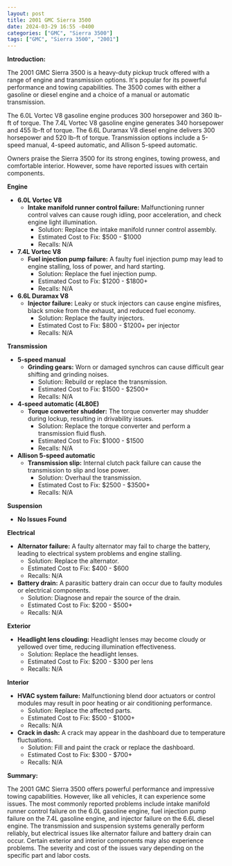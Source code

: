 ```yaml
---
layout: post
title: 2001 GMC Sierra 3500
date: 2024-03-29 16:55 -0400
categories: ["GMC", "Sierra 3500"]
tags: ["GMC", "Sierra 3500", "2001"]
---
```

**Introduction:**

The 2001 GMC Sierra 3500 is a heavy-duty pickup truck offered with a range of engine and transmission options. It's popular for its powerful performance and towing capabilities. The 3500 comes with either a gasoline or diesel engine and a choice of a manual or automatic transmission.

The 6.0L Vortec V8 gasoline engine produces 300 horsepower and 360 lb-ft of torque. The 7.4L Vortec V8 gasoline engine generates 340 horsepower and 455 lb-ft of torque. The 6.6L Duramax V8 diesel engine delivers 300 horsepower and 520 lb-ft of torque. Transmission options include a 5-speed manual, 4-speed automatic, and Allison 5-speed automatic.

Owners praise the Sierra 3500 for its strong engines, towing prowess, and comfortable interior. However, some have reported issues with certain components.

**Engine**

* **6.0L Vortec V8**
    * **Intake manifold runner control failure:** Malfunctioning runner control valves can cause rough idling, poor acceleration, and check engine light illumination.
        * Solution: Replace the intake manifold runner control assembly.
        * Estimated Cost to Fix: $500 - $1000
        * Recalls: N/A
* **7.4L Vortec V8**
    * **Fuel injection pump failure:** A faulty fuel injection pump may lead to engine stalling, loss of power, and hard starting.
        * Solution: Replace the fuel injection pump.
        * Estimated Cost to Fix: $1200 - $1800+
        * Recalls: N/A
* **6.6L Duramax V8**
    * **Injector failure:** Leaky or stuck injectors can cause engine misfires, black smoke from the exhaust, and reduced fuel economy.
        * Solution: Replace the faulty injectors.
        * Estimated Cost to Fix: $800 - $1200+ per injector
        * Recalls: N/A

**Transmission**

* **5-speed manual**
    * **Grinding gears:** Worn or damaged synchros can cause difficult gear shifting and grinding noises.
        * Solution: Rebuild or replace the transmission.
        * Estimated Cost to Fix: $1500 - $2500+
        * Recalls: N/A
* **4-speed automatic (4L80E)**
    * **Torque converter shudder:** The torque converter may shudder during lockup, resulting in drivability issues.
        * Solution: Replace the torque converter and perform a transmission fluid flush.
        * Estimated Cost to Fix: $1000 - $1500
        * Recalls: N/A
* **Allison 5-speed automatic**
    * **Transmission slip:** Internal clutch pack failure can cause the transmission to slip and lose power.
        * Solution: Overhaul the transmission.
        * Estimated Cost to Fix: $2500 - $3500+
        * Recalls: N/A

**Suspension**

* **No Issues Found**

**Electrical**

* **Alternator failure:** A faulty alternator may fail to charge the battery, leading to electrical system problems and engine stalling.
    * Solution: Replace the alternator.
    * Estimated Cost to Fix: $400 - $600
    * Recalls: N/A
* **Battery drain:** A parasitic battery drain can occur due to faulty modules or electrical components.
    * Solution: Diagnose and repair the source of the drain.
    * Estimated Cost to Fix: $200 - $500+
    * Recalls: N/A

**Exterior**

* **Headlight lens clouding:** Headlight lenses may become cloudy or yellowed over time, reducing illumination effectiveness.
    * Solution: Replace the headlight lenses.
    * Estimated Cost to Fix: $200 - $300 per lens
    * Recalls: N/A

**Interior**

* **HVAC system failure:** Malfunctioning blend door actuators or control modules may result in poor heating or air conditioning performance.
    * Solution: Replace the affected parts.
    * Estimated Cost to Fix: $500 - $1000+
    * Recalls: N/A
* **Crack in dash:** A crack may appear in the dashboard due to temperature fluctuations.
    * Solution: Fill and paint the crack or replace the dashboard.
    * Estimated Cost to Fix: $300 - $700+
    * Recalls: N/A

**Summary:**

The 2001 GMC Sierra 3500 offers powerful performance and impressive towing capabilities. However, like all vehicles, it can experience some issues. The most commonly reported problems include intake manifold runner control failure on the 6.0L gasoline engine, fuel injection pump failure on the 7.4L gasoline engine, and injector failure on the 6.6L diesel engine. The transmission and suspension systems generally perform reliably, but electrical issues like alternator failure and battery drain can occur. Certain exterior and interior components may also experience problems. The severity and cost of the issues vary depending on the specific part and labor costs.
